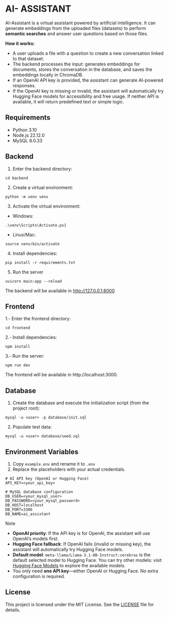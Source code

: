 # AI- ASSISTANT
AI-Assistant is a virtual assistant powered by artificial intelligence. It can generate embeddings from the uploaded files (datasets) to perform **semantic searches** and answer user questions based on those files.

**How it works:**
- A user uploads a file with a question to create a new conversation linked to that dataset.
- The backend processes the input: generates embeddings for documents, stores the conversation in the database, and saves the embeddings locally in ChromaDB.
- If an OpenAI API key is provided, the assistant can generate AI-powered responses.
- If the OpenAI key is missing or invalid, the assistant will automatically try Hugging Face models for accessibility and free usage. If neither API is available, it will return predefined text or simple logic.

## Requirements
- Python 3.10
- Node.js 22.12.0
- MySQL 8.0.33

## Backend

1. Enter the backend directory:

```cd backend```

2. Create a virtual environment:

```python -m venv venv```

3. Activate the virtual environment:
- Windows:

```.\venv\Scripts\Activate.ps1```
- Linux/Mac: 

```source venv/bin/activate```

4. Install dependencies:

```pip install -r requirements.txt```

5. Run the server

```uvicorn main:app --reload```

The backend will be available in http://127.0.0.1:8000

## Frontend

1.- Enter the frontend directory:

```cd frontend```

2.- Install dependencies:

```npm install```

3.- Run the server:

```npm run dev```

The frontend will be available in http://localhost:3000.
  
## Database
1. Create the database and execute the initialization script (from the project root):

```mysql -u <user> -p database/init.sql```

2. Populate test data:

```mysql -u <user> database/seed.sql```

## Environment Variables
1. Copy ```example.env``` and rename it to ```.env```
2. Replace the placeholders with your actual credentials.

```
# AI API key (OpenAI or Hugging Face)
API_KEY=<your_api_key>

# MySQL database configuration
DB_USER=<your_mysql_user>
DB_PASSWORD=<your_mysql_password>
DB_HOST=localhost
DB_PORT=3306
DB_NAME=ai_assistant
```

> [!NOTE]
> - **OpenAI priority**: If the API key is for OpenAI, the assistant will use OpenAI’s models first.
> - **Hugging Face fallback**: If OpenAI fails (invalid or missing key), the assistant will automatically try Hugging Face models. 
> - **Default model**: `meta-llama/Llama-3.1-8B-Instruct:cerebras` is the default selected model to Hugging Face. You can try other models: visit [Hugging Face Models](https://huggingface.co/models?pipeline_tag=text-generation&sort=trending) to explore the available models.
> - You only need **one API key**—either OpenAI or Hugging Face. No extra configuration is required.

## License

This project is licensed under the MIT License. See the [LICENSE](LICENSE) file for details.